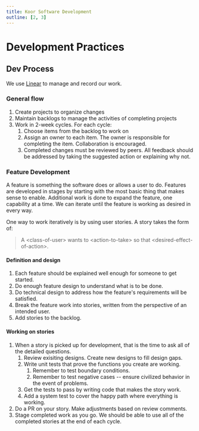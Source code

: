 ```yaml
---
title: Koor Software Development
outline: [2, 3]
---
```


# Development Practices

## Dev Process

We use [Linear](https://linear.app/) to manage and record our work.

### General flow

1. Create projects to organize changes
2. Maintain backlogs to manage the activities of completing projects
3. Work in 2-week cycles. For each cycle:
   1. Choose items from the backlog to work on
   2. Assign an owner to each item. The owner is responsible for completing the item. Collaboration is encouraged.
   3. Completed changes must be reviewed by peers. All feedback should be addressed by taking the suggested action or explaining why not.

### Feature Development

A feature is something the software does or allows a user to do. Features are developed in stages by starting with the most basic thing that makes sense to enable. Additional work is done to expand the feature, one capability at a time. We can iterate until the feature is working as desired in every way.

One way to work iteratively is by using user stories. A story takes the form of:

> A \<class-of-user\> wants to \<action-to-take\> so that \<desired-effect-of-action\>.

#### Definition and design

1. Each feature should be explained well enough for someone to get started.
2. Do enough feature design to understand what is to be done.
3. Do technical design to address how the feature's requirements will be satisfied.
4. Break the feature work into stories, written from the perspective of an intended user.
5. Add stories to the backlog.

#### Working on stories

1. When a story is picked up for development, that is the time to ask all of the detailed questions.
   1. Review exisiting designs. Create new designs to fill design gaps.
   2. Write unit tests that prove the functions you create are working.
      1. Remember to test boundary conditions.
      2. Remember to test negative cases -- ensure civilized behavior in the event of problems.
   3. Get the tests to pass by writing code that makes the story work.
   4. Add a system test to cover the happy path where everything is working.
2. Do a PR on your story. Make adjustments based on review comments.
3. Stage completed work as you go. We should be able to use all of the completed stories at the end of each cycle.

